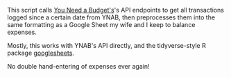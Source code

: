 This script calls [You Need a Budget's](api.youneedabudget.com)'s API endpoints to get all transactions logged since a certain date from YNAB, then preprocesses them into the same formatting as a Google Sheet my wife and I keep to balance expenses. 

Mostly, this works with YNAB's API directly, and the tidyverse-style R package [googlesheets](https://github.com/jennybc/googlesheets).

No double hand-entering of expenses ever again!


